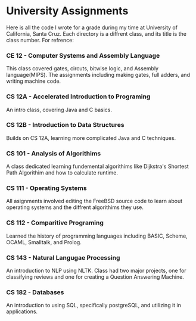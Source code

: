 # University Assignments
Here is all the code I wrote for a grade during my time at University of California, Santa Cruz. Each directory is a diffrent class, and its title is the class number. For refrence:
### CE 12 - Computer Systems and Assembly Language
This class covered gates, circuts, bitwise logic, and Assembly language(MIPS). The assignments including making gates, full adders, and writing machine code.
### CS 12A - Accelerated Introduction to Programing
An intro class, covering Java and C basics.
### CS 12B - Introduction to Data Structures
Builds on CS 12A, learning more complicated Java and C techniques.
### CS 101 - Analysis of Algorithims
A class dedicated learning fundemental algorithims like Dijkstra's Shortest Path Algorithim and how to calculate runtime.
### CS 111 - Operating Systems
All asignments involved editing the FreeBSD source code to learn about operating systems and the diffrent algorithims they use.
### CS 112 - Comparitive Programing
Learned the history of programming languages including BASIC, Scheme, OCAML, Smalltalk, and Prolog.
### CS 143 - Natural Langugae Processing
An introduction to NLP using NLTK. Class had two major projects, one for classifying reviews and one for creating a Question Answering Machine.
### CS 182 - Databases
An introduction to using SQL, specifically postgreSQL, and utilizing it in applications.
